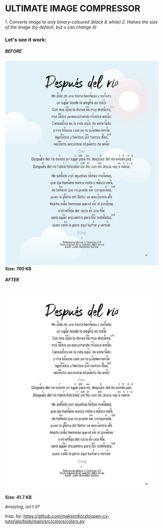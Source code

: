 # ULTIMATE IMAGE COMPRESSOR
_1. Converts image to only binary-coloured (black & white)
2. Halves the size of the image (by default, but u can change it)_
 
### Let's see it work:
#####     BEFORE
![input image](example-folder/example-image.jpg)
**Size: 760 KB**
 
#####     AFTER
![output image](my-brand-new-images/example-image.png)
**Size: 41.7 KB**
 
_Amazing, isn't it?_
 
Insp. by: https://github.com/maksimKorzh/open-cv-tutorials/blob/main/src/colors/colors.py
